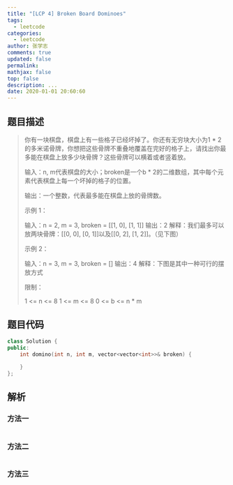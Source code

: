 ```yaml
---
title: "[LCP 4] Broken Board Dominoes"
tags:
  - leetcode
categories:
  - leetcode
author: 张学志
comments: true
updated: false
permalink:
mathjax: false
top: false
description: ...
date: 2020-01-01 20:60:60
---
```


## 题目描述

> 你有一块棋盘，棋盘上有一些格子已经坏掉了。你还有无穷块大小为1 * 2的多米诺骨牌，你想把这些骨牌不重叠地覆盖在完好的格子上，请找出你最多能在棋盘上放多少块骨牌？这些骨牌可以横着或者竖着放。 
> 
> 
> 
> 输入：n, m代表棋盘的大小；broken是一个b * 2的二维数组，其中每个元素代表棋盘上每一个坏掉的格子的位置。 
> 
> 输出：一个整数，代表最多能在棋盘上放的骨牌数。 
> 
> 
> 
> 示例 1： 
> 
> 输入：n = 2, m = 3, broken = [[1, 0], [1, 1]]
> 输出：2
> 解释：我们最多可以放两块骨牌：[[0, 0], [0, 1]]以及[[0, 2], [1, 2]]。（见下图） 
> 
> 
> 
> 
> 
> 示例 2： 
> 
> 输入：n = 3, m = 3, broken = []
> 输出：4
> 解释：下图是其中一种可行的摆放方式
> 
> 
> 
> 
> 
> 
> 限制： 
> 
> 
> 1 <= n <= 8 
> 1 <= m <= 8 
> 0 <= b <= n * m 
> 
> 

## 题目代码

```cpp
class Solution {
public:
    int domino(int n, int m, vector<vector<int>>& broken) {
        
    }
};
```

## 解析

### 方法一

```cpp

```

### 方法二

```cpp

```

### 方法三

```cpp

```

